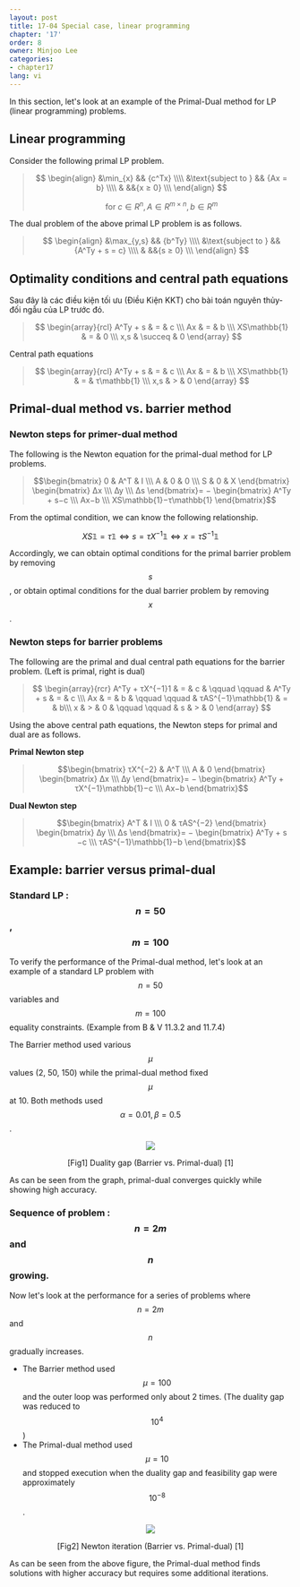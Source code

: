 ```yaml
---
layout: post
title: 17-04 Special case, linear programming
chapter: '17'
order: 8
owner: Minjoo Lee
categories:
- chapter17
lang: vi
---
```

In this section, let's look at an example of the Primal-Dual method for LP (linear programming) problems.

## Linear programming
Consider the following primal LP problem.
>$$
>\begin{align}
>    &\min_{x} && {c^Tx} \\\\
>    &\text{subject to } && {Ax = b} \\\\
>    & &&{x ≥ 0} \\\
>\end{align}
>$$
>
> $$\text{for } c ∈R^n, A ∈R^{m×n}, b ∈R^m$$


The dual problem of the above primal LP problem is as follows.
>$$
>\begin{align}
>    &\max_{y,s}  && {b^Ty} \\\\
>    &\text{subject to } && {A^Ty + s = c} \\\\
>    & &&{s ≥ 0} \\\
>\end{align}
>$$


## Optimality conditions and central path equations
Sau đây là các điều kiện tối ưu (Điều Kiện KKT) cho bài toán nguyên thủy-đối ngẫu của LP trước đó.
> $$
> \begin{array}{rcl}
> A^Ty + s & = & c \\\
> Ax & = & b \\\
> XS\mathbb{1} & = & 0 \\\
> x,s  & \succeq & 0
> \end{array}
> $$


Central path equations
> $$
> \begin{array}{rcl}
> A^Ty + s & = & c \\\
> Ax & = & b \\\
> XS\mathbb{1} & = & τ\mathbb{1} \\\
> x,s  & > & 0
> \end{array}
> $$


## Primal-dual method vs. barrier method
### Newton steps for primer-dual method
The following is the Newton equation for the primal-dual method for LP problems.

> $$\begin{bmatrix}
0 & A^T & I \\\
A & 0 & 0 \\\
S & 0 & X 
\end{bmatrix}
\begin{bmatrix}
∆x \\\
∆y \\\
∆s 
\end{bmatrix}= −
\begin{bmatrix}
A^Ty + s−c \\\
Ax−b \\\
XS\mathbb{1}−τ\mathbb{1} 
\end{bmatrix}$$

From the optimal condition, we can know the following relationship.

$$XS\mathbb{1} = \tau \mathbb{1} \iff s = \tau X^{−1}\mathbb{1} \iff x = \tau S^{−1}\mathbb{1}$$

Accordingly, we can obtain optimal conditions for the primal barrier problem by removing $$s$$, or obtain optimal conditions for the dual barrier problem by removing $$x$$.

### Newton steps for barrier problems
The following are the primal and dual central path equations for the barrier problem. (Left is primal, right is dual)
> $$
> \begin{array}{rcr}
> A^Ty + τX^{−1}1 & = & c & \qquad \qquad & A^Ty + s & = & c \\\
> Ax & = & b & \qquad \qquad & τAS^{−1}\mathbb{1} & = & b\\\
> x & > & 0 & \qquad \qquad & s & > & 0
> \end{array}
> $$
> 

Using the above central path equations, the Newton steps for primal and dual are as follows.

**Primal Newton step**
> $$\begin{bmatrix}
τX^{−2} & A^T \\\
A & 0
\end{bmatrix}
\begin{bmatrix}
∆x \\\
∆y
\end{bmatrix}= −
\begin{bmatrix}
A^Ty + τX^{−1}\mathbb{1}−c \\\
Ax−b 
\end{bmatrix}$$ 

**Dual Newton step**
> $$\begin{bmatrix}
A^T & I \\\
0 & τAS^{−2}
\end{bmatrix}
\begin{bmatrix}
∆y \\\
∆s
\end{bmatrix}= −
\begin{bmatrix}
A^Ty + s −c \\\
τAS^{−1}\mathbb{1}−b
\end{bmatrix}$$ 


## Example: barrier versus primal-dual
### Standard LP : $$n = 50$$, $$m = 100$$
To verify the performance of the Primal-dual method, let's look at an example of a standard LP problem with $$n = 50$$ variables and $$m = 100$$ equality constraints. (Example from B & V 11.3.2 and 11.7.4)

The Barrier method used various $$\mu$$ values (2, 50, 150) while the primal-dual method fixed $$\mu$$ at 10.
Both methods used $$\alpha = 0.01, \beta = 0.5$$.


<figure class="image" style="align: center;">
<p align="center">
  <img src="{{ site.baseurl }}/img/chapter_img/chapter17/barrier_vs_primal_dual.png">
  <figcaption style="text-align: center;">[Fig1] Duality gap (Barrier vs. Primal-dual) [1]</figcaption>
</p>
</figure>

As can be seen from the graph, primal-dual converges quickly while showing high accuracy.

### Sequence of problem : $$n = 2m$$ and $$n$$ growing. 
Now let's look at the performance for a series of problems where $$n = 2m$$ and $$n$$ gradually increases.

* The Barrier method used $$\mu = 100$$ and the outer loop was performed only about 2 times. (The duality gap was reduced to $$10^4$$) 
* The Primal-dual method used $$\mu = 10$$ and stopped execution when the duality gap and feasibility gap were approximately $$10^{-8}$$.

<figure class="image" style="align: center;">
<p align="center">
  <img src="{{ site.baseurl }}/img/chapter_img/chapter17/barrier_vs_primal_dual2.png">
  <figcaption style="text-align: center;">[Fig2] Newton iteration (Barrier vs. Primal-dual) [1]</figcaption>
</p>
</figure>

As can be seen from the above figure, the Primal-dual method finds solutions with higher accuracy but requires some additional iterations.








